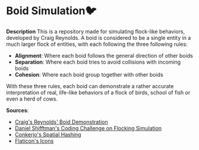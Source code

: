 
# Boid Simulation🐦
**Description**
This is a repository made for simulating flock-like behaviors, developed by Craig Reynolds. 
A boid is considered to be a single entity in a much larger flock of entities, with each following the three following rules: 
* **Alignment**:
Where each boid follows the general direction of other boids
* **Separation**:
Where each boid tries to avoid collisions with incoming boids
* **Cohesion**:
Where each boid group together with other boids

With these three rules, each boid can demonstrate a rather accurate interpretation of real, life-like behaviors of a flock of birds, school of fish or even a herd of cows.

**Sources**:
* [Craig's Reynolds' Boid Demonstration](https://www.red3d.com/cwr/boids/)
* [Daniel Shifftman's Coding Challenge on Flocking Simulation](https://www.youtube.com/watch?v=mhjuuHl6qHM&feature=youtu.be)
* [Conkerjo's Spatial Hashing](https://conkerjo.wordpress.com/2009/06/13/spatial-hashing-implementation-for-fast-2d-collisions/)
* [Flaticon's Icons](https://www.flaticon.com/authors/freepik)

